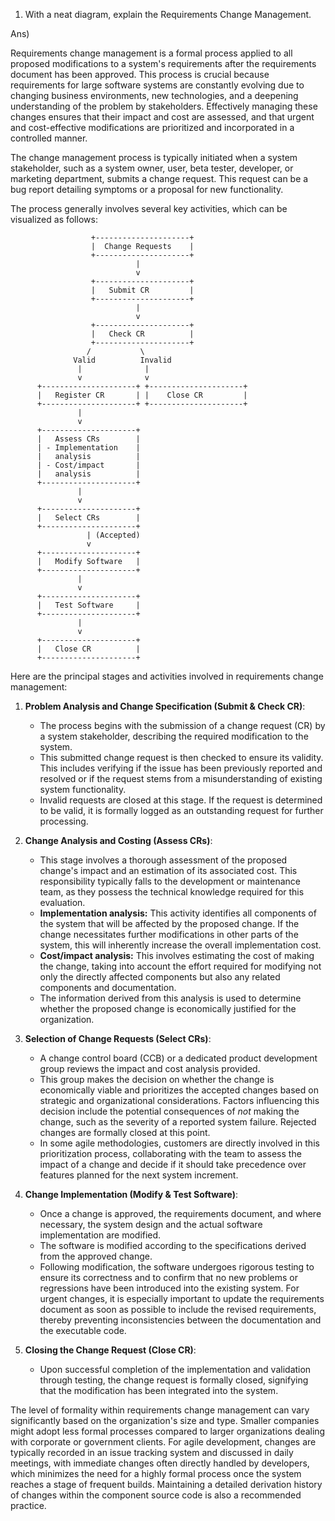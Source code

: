 
1. With a neat diagram, explain the Requirements Change Management.

  Ans)

  Requirements change management is a formal process applied to all proposed modifications to a system's requirements after the requirements document has been approved. This process is crucial because requirements for large software systems are constantly evolving due to changing business environments, new technologies, and a deepening understanding of the problem by stakeholders. Effectively managing these changes ensures that their impact and cost are assessed, and that urgent and cost-effective modifications are prioritized and incorporated in a controlled manner.

The change management process is typically initiated when a system stakeholder, such as a system owner, user, beta tester, developer, or marketing department, submits a change request. This request can be a bug report detailing symptoms or a proposal for new functionality.

The process generally involves several key activities, which can be visualized as follows:

```
                  +---------------------+
                  |  Change Requests    |
                  +---------------------+
                            |
                            v
                  +---------------------+
                  |   Submit CR         |
                  +---------------------+
                            |
                            v
                  +---------------------+
                  |   Check CR          |
                  +---------------------+
                 /           \
              Valid          Invalid
               |              |
               v              v
      +---------------------+ +---------------------+
      |   Register CR       | |    Close CR         |
      +---------------------+ +---------------------+
               |
               v
      +---------------------+
      |   Assess CRs        |
      | - Implementation    |
      |   analysis          |
      | - Cost/impact       |
      |   analysis          |
      +---------------------+
               |
               v
      +---------------------+
      |   Select CRs        |
      +---------------------+
                 | (Accepted)
                 v
      +---------------------+
      |   Modify Software   |
      +---------------------+
               |
               v
      +---------------------+
      |   Test Software     |
      +---------------------+
               |
               v
      +---------------------+
      |   Close CR          |
      +---------------------+
```

Here are the principal stages and activities involved in requirements change management:

1. **Problem Analysis and Change Specification (Submit & Check CR)**:
    
    - The process begins with the submission of a change request (CR) by a system stakeholder, describing the required modification to the system.
    - This submitted change request is then checked to ensure its validity. This includes verifying if the issue has been previously reported and resolved or if the request stems from a misunderstanding of existing system functionality.
    - Invalid requests are closed at this stage. If the request is determined to be valid, it is formally logged as an outstanding request for further processing.
2. **Change Analysis and Costing (Assess CRs)**:
    
    - This stage involves a thorough assessment of the proposed change's impact and an estimation of its associated cost. This responsibility typically falls to the development or maintenance team, as they possess the technical knowledge required for this evaluation.
    - **Implementation analysis:** This activity identifies all components of the system that will be affected by the proposed change. If the change necessitates further modifications in other parts of the system, this will inherently increase the overall implementation cost.
    - **Cost/impact analysis:** This involves estimating the cost of making the change, taking into account the effort required for modifying not only the directly affected components but also any related components and documentation.
    - The information derived from this analysis is used to determine whether the proposed change is economically justified for the organization.
3. **Selection of Change Requests (Select CRs)**:
    
    - A change control board (CCB) or a dedicated product development group reviews the impact and cost analysis provided.
    - This group makes the decision on whether the change is economically viable and prioritizes the accepted changes based on strategic and organizational considerations. Factors influencing this decision include the potential consequences of _not_ making the change, such as the severity of a reported system failure. Rejected changes are formally closed at this point.
    - In some agile methodologies, customers are directly involved in this prioritization process, collaborating with the team to assess the impact of a change and decide if it should take precedence over features planned for the next system increment.
4. **Change Implementation (Modify & Test Software)**:
    
    - Once a change is approved, the requirements document, and where necessary, the system design and the actual software implementation are modified.
    - The software is modified according to the specifications derived from the approved change.
    - Following modification, the software undergoes rigorous testing to ensure its correctness and to confirm that no new problems or regressions have been introduced into the existing system. For urgent changes, it is especially important to update the requirements document as soon as possible to include the revised requirements, thereby preventing inconsistencies between the documentation and the executable code.
5. **Closing the Change Request (Close CR)**:
    
    - Upon successful completion of the implementation and validation through testing, the change request is formally closed, signifying that the modification has been integrated into the system.

The level of formality within requirements change management can vary significantly based on the organization's size and type. Smaller companies might adopt less formal processes compared to larger organizations dealing with corporate or government clients. For agile development, changes are typically recorded in an issue tracking system and discussed in daily meetings, with immediate changes often directly handled by developers, which minimizes the need for a highly formal process once the system reaches a stage of frequent builds. Maintaining a detailed derivation history of changes within the component source code is also a recommended practice.